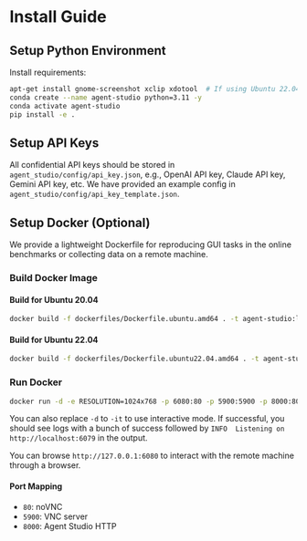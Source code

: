 # Install Guide

## Setup Python Environment

Install requirements:

```bash
apt-get install gnome-screenshot xclip xdotool  # If using Ubuntu 22.04
conda create --name agent-studio python=3.11 -y
conda activate agent-studio
pip install -e .
```

## Setup API Keys

All confidential API keys should be stored in `agent_studio/config/api_key.json`, e.g., OpenAI API key, Claude API key, Gemini API key, etc. We have provided an example config in `agent_studio/config/api_key_template.json`.

## Setup Docker (Optional)

We provide a lightweight Dockerfile for reproducing GUI tasks in the online benchmarks or collecting data on a remote machine.

### Build Docker Image

#### Build for Ubuntu 20.04
```bash
docker build -f dockerfiles/Dockerfile.ubuntu.amd64 . -t agent-studio:latest
```

#### Build for Ubuntu 22.04
```bash
docker build -f dockerfiles/Dockerfile.ubuntu22.04.amd64 . -t agent-studio:latest
```

### Run Docker

```bash
docker run -d -e RESOLUTION=1024x768 -p 6080:80 -p 5900:5900 -p 8000:8000 -e VNC_PASSWORD=123456 -v /dev/shm:/dev/shm -v ${PWD}/agent_studio/config/:/home/ubuntu/agent_studio/agent_studio/config -v ${PWD}/evals/online_benchmarks/files:/home/ubuntu/agent_studio/data:ro agent-studio:latest
```

You can also replace `-d` to `-it` to use interactive mode. If successful, you should see logs with a bunch of success followed by `INFO  Listening on http://localhost:6079` in the output.

You can browse `http://127.0.0.1:6080` to interact with the remote machine through a browser.

#### Port Mapping

-   `80`: noVNC
-   `5900`: VNC server
-   `8000`: Agent Studio HTTP
